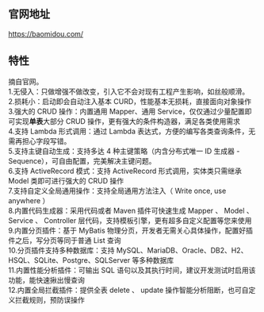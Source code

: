 ## 官网地址
https://baomidou.com/

## 特性
摘自官网。   
1.无侵入：只做增强不做改变，引入它不会对现有工程产生影响，如丝般顺滑。   
2.损耗小：启动即会自动注入基本 CURD，性能基本无损耗，直接面向对象操作   
3.强大的 CRUD 操作：内置通用 Mapper、通用 Service，仅仅通过少量配置即可实现**单表**大部分 CRUD 操作，更有强大的条件构造器，满足各类使用需求   
4.支持 Lambda 形式调用：通过 Lambda 表达式，方便的编写各类查询条件，无需再担心字段写错。  
5.支持主键自动生成：支持多达 4 种主键策略（内含分布式唯一 ID 生成器 - Sequence），可自由配置，完美解决主键问题。  
6.支持 ActiveRecord 模式：支持 ActiveRecord 形式调用，实体类只需继承 Model 类即可进行强大的 CRUD 操作   
7.支持自定义全局通用操作：支持全局通用方法注入（ Write once, use anywhere ）   
8.内置代码生成器：采用代码或者 Maven 插件可快速生成 Mapper 、 Model 、 Service 、 Controller 层代码，支持模板引擎，更有超多自定义配置等您来使用   
9.内置分页插件：基于 MyBatis 物理分页，开发者无需关心具体操作，配置好插件之后，写分页等同于普通 List 查询   
10.分页插件支持多种数据库：支持 MySQL、MariaDB、Oracle、DB2、H2、HSQL、SQLite、Postgre、SQLServer 等多种数据库   
11.内置性能分析插件：可输出 SQL 语句以及其执行时间，建议开发测试时启用该功能，能快速揪出慢查询   
12.内置全局拦截插件：提供全表 delete 、 update 操作智能分析阻断，也可自定义拦截规则，预防误操作
